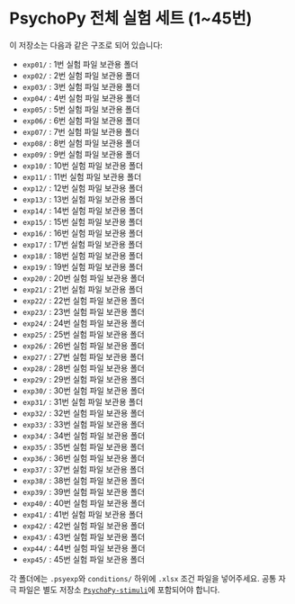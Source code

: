 # PsychoPy 전체 실험 세트 (1~45번)

이 저장소는 다음과 같은 구조로 되어 있습니다:

- `exp01/` : 1번 실험 파일 보관용 폴더
- `exp02/` : 2번 실험 파일 보관용 폴더
- `exp03/` : 3번 실험 파일 보관용 폴더
- `exp04/` : 4번 실험 파일 보관용 폴더
- `exp05/` : 5번 실험 파일 보관용 폴더
- `exp06/` : 6번 실험 파일 보관용 폴더
- `exp07/` : 7번 실험 파일 보관용 폴더
- `exp08/` : 8번 실험 파일 보관용 폴더
- `exp09/` : 9번 실험 파일 보관용 폴더
- `exp10/` : 10번 실험 파일 보관용 폴더
- `exp11/` : 11번 실험 파일 보관용 폴더
- `exp12/` : 12번 실험 파일 보관용 폴더
- `exp13/` : 13번 실험 파일 보관용 폴더
- `exp14/` : 14번 실험 파일 보관용 폴더
- `exp15/` : 15번 실험 파일 보관용 폴더
- `exp16/` : 16번 실험 파일 보관용 폴더
- `exp17/` : 17번 실험 파일 보관용 폴더
- `exp18/` : 18번 실험 파일 보관용 폴더
- `exp19/` : 19번 실험 파일 보관용 폴더
- `exp20/` : 20번 실험 파일 보관용 폴더
- `exp21/` : 21번 실험 파일 보관용 폴더
- `exp22/` : 22번 실험 파일 보관용 폴더
- `exp23/` : 23번 실험 파일 보관용 폴더
- `exp24/` : 24번 실험 파일 보관용 폴더
- `exp25/` : 25번 실험 파일 보관용 폴더
- `exp26/` : 26번 실험 파일 보관용 폴더
- `exp27/` : 27번 실험 파일 보관용 폴더
- `exp28/` : 28번 실험 파일 보관용 폴더
- `exp29/` : 29번 실험 파일 보관용 폴더
- `exp30/` : 30번 실험 파일 보관용 폴더
- `exp31/` : 31번 실험 파일 보관용 폴더
- `exp32/` : 32번 실험 파일 보관용 폴더
- `exp33/` : 33번 실험 파일 보관용 폴더
- `exp34/` : 34번 실험 파일 보관용 폴더
- `exp35/` : 35번 실험 파일 보관용 폴더
- `exp36/` : 36번 실험 파일 보관용 폴더
- `exp37/` : 37번 실험 파일 보관용 폴더
- `exp38/` : 38번 실험 파일 보관용 폴더
- `exp39/` : 39번 실험 파일 보관용 폴더
- `exp40/` : 40번 실험 파일 보관용 폴더
- `exp41/` : 41번 실험 파일 보관용 폴더
- `exp42/` : 42번 실험 파일 보관용 폴더
- `exp43/` : 43번 실험 파일 보관용 폴더
- `exp44/` : 44번 실험 파일 보관용 폴더
- `exp45/` : 45번 실험 파일 보관용 폴더

각 폴더에는 `.psyexp`와 `conditions/` 하위에 `.xlsx` 조건 파일을 넣어주세요.
공통 자극 파일은 별도 저장소 [`PsychoPy-stimuli`](https://github.com/hajeong22/PsychoPy-stimuli)에 포함되어야 합니다.
